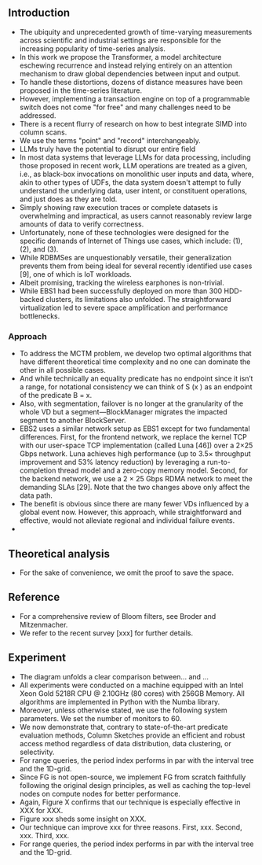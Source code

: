 
## Introduction
- The ubiquity and unprecedented growth of time-varying measurements across scientific and industrial settings are responsible for the increasing popularity of time-series analysis.
- In this work we propose the Transformer, a model architecture eschewing recurrence and instead relying entirely on an attention mechanism to draw global dependencies between input and output.
- To handle these distortions, dozens of distance measures have been proposed in the time-series literature.
- However, implementing a transaction engine on top of a programmable switch does not come "for free" and many challenges need to be addressed.
- There is a recent flurry of research on how to best integrate SIMD into column scans.
- We use the terms "point" and "record" interchangeably.
- LLMs truly have the potential to disrupt our entire field
- In most data systems that leverage LLMs for data processing, including those proposed in recent work, LLM operations are treated as a given, i.e., as black-box invocations on monolithic user inputs and data, where, akin to other types of UDFs, the data system doesn't attempt to fully understand the underlying data, user intent, or constituent operations, and just does as they are told.
- Simply showing raw execution traces or complete datasets is overwhelming and impractical, as users cannot reasonably review large amounts of data to verify correctness.
- Unfortunately, none of these technologies were designed for the specific demands of Internet of Things use cases, which include: (1), (2), and (3).
- While RDBMSes are unquestionably versatile, their generalization prevents them from being ideal for several recently identified use cases [9], one of which is IoT workloads.
- Albeit promising, tracking the wireless earphones is non-trivial.
- While EBS1 had been successfully deployed on more than 300 HDD-backed clusters, its limitations also unfolded. The straightforward virtualization led to severe space amplification and performance bottlenecks.

### Approach
- To address the MCTM problem, we develop two optimal algorithms that have different theoretical time complexity and no one can dominate the other in all possible cases.
- And while technically an equality predicate has no endpoint since it isn’t a range, for notational consistency we can think of S (x ) as an endpoint of the predicate B = x.
- Also, with segmentation, failover is no longer at the granularity of the whole VD but a segment—BlockManager migrates the impacted segment to another BlockServer.
- EBS2 uses a similar network setup as EBS1 except for two fundamental differences. First, for the frontend network, we replace the kernel TCP with our user-space TCP implementation (called Luna [46]) over a 2×25 Gbps network. Luna achieves high performance (up to 3.5× throughput improvement and 53% latency reduction) by leveraging a run-to-completion thread model and a zero-copy memory model. Second, for the backend network, we use a 2 × 25 Gbps RDMA network to meet the demanding SLAs [29]. Note that the two changes above only affect the data path.
- The benefit is obvious since there are many fewer VDs influenced by a global event now. However, this approach, while straightforward and effective, would not alleviate regional and individual failure events.
- 
## Theoretical analysis 
- For the sake of convenience, we omit the proof to save the space.

## Reference
- For a comprehensive review of Bloom filters, see Broder and Mitzenmacher.
- We refer to the recent survey [xxx] for further details.

## Experiment
- The diagram unfolds a clear comparison between... and ...
- All experiments were conducted on a machine equipped with an Intel Xeon Gold 5218R CPU @ 2.10GHz (80 cores) with 256GB Memory. All algorithms are implemented in Python with the Numba library.
- Moreover, unless otherwise stated, we use the following system parameters. We set the number of monitors to 60.
- We now demonstrate that, contrary to state-of-the-art predicate evaluation methods, Column Sketches provide an efficient and robust access method regardless of data distribution, data clustering, or selectivity.
- For range queries, the period index performs in par with the interval tree and the 1D-grid.
- Since FG is not open-source, we implement FG from scratch faithfully following the original design principles, as well as caching the top-level nodes on compute nodes for better performance.
- Again, Figure X confirms that our technique is especially effective in XXX for XXX.
- Figure xxx sheds some insight on XXX.
- Our technique can improve xxx for three reasons. First, xxx. Second, xxx. Third, xxx.
- For range queries, the period index performs in par with the interval tree and the 1D-grid.
